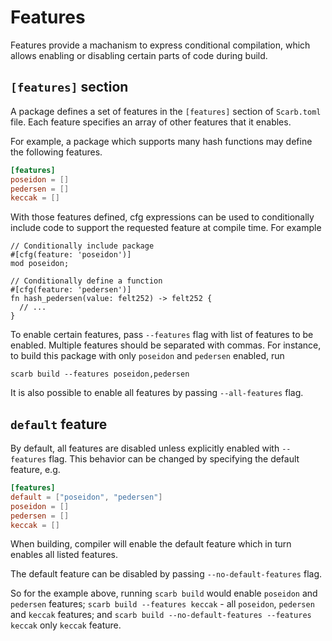 # Features

Features provide a machanism to express conditional compilation,
which allows enabling or disabling certain parts of code during build.

## `[features]` section

A package defines a set of features in the `[features]` section of `Scarb.toml` file.
Each feature specifies an array of other features that it enables.

For example, a package which supports many hash functions may define the following features.
```toml
[features]
poseidon = []
pedersen = []
keccak = []
```

With those features defined, cfg expressions can be used to conditionally include code to support the requested feature at compile time.
For example
```
// Conditionally include package
#[cfg(feature: 'poseidon')]
mod poseidon;

// Conditionally define a function
#[cfg(feature: 'pedersen')]
fn hash_pedersen(value: felt252) -> felt252 {
  // ...
}
```

To enable certain features, pass `--features` flag with list of features to be enabled.
Multiple features should be separated with commas.
For instance, to build this package with only `poseidon` and `pedersen` enabled, run
```
scarb build --features poseidon,pedersen
```

It is also possible to enable all features by passing `--all-features` flag.

## `default` feature

By default, all features are disabled unless explicitly enabled with `--features` flag. This behavior can be changed by specifying the default feature, e.g.
```toml
[features]
default = ["poseidon", "pedersen"]
poseidon = []
pedersen = []
keccak = []
```

When building, compiler will enable the default feature which in turn enables all listed features.

The default feature can be disabled by passing `--no-default-features` flag.

So for the example above, running `scarb build` would enable `poseidon` and `pedersen` features; `scarb build --features keccak` - all `poseidon`, `pedersen` and `keccak` features; and `scarb build --no-default-features --features keccak` only `keccak` feature.
